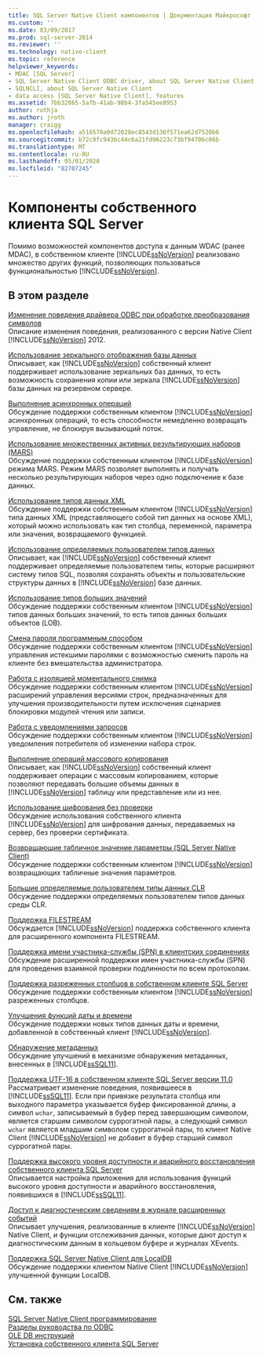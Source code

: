 ```yaml
---
title: SQL Server Native Client компонентов | Документация Майкрософт
ms.custom: ''
ms.date: 03/09/2017
ms.prod: sql-server-2014
ms.reviewer: ''
ms.technology: native-client
ms.topic: reference
helpviewer_keywords:
- MDAC [SQL Server]
- SQL Server Native Client ODBC driver, about SQL Server Native Client ODBC driver
- SQLNCLI, about SQL Server Native Client
- data access [SQL Server Native Client], features
ms.assetid: 7bb32865-5afb-41ab-98b4-3fa545ee8953
author: rothja
ms.author: jroth
manager: craigg
ms.openlocfilehash: a516578a0d72028ec8543d136f571ea62d7520b6
ms.sourcegitcommit: b72c9fc9436c44c6a21fd96223c73bf94706c06b
ms.translationtype: MT
ms.contentlocale: ru-RU
ms.lasthandoff: 05/01/2020
ms.locfileid: "82707245"
---
```

# <a name="sql-server-native-client-features"></a>Компоненты собственного клиента SQL Server
  Помимо возможностей компонентов доступа к данным WDAC (ранее MDAC), в собственном клиенте [!INCLUDE[ssNoVersion](../../../includes/ssnoversion-md.md)] реализовано множество других функций, позволяющих пользоваться функциональностью [!INCLUDE[ssNoVersion](../../../includes/ssnoversion-md.md)].  
  
## <a name="in-this-section"></a>В этом разделе  
 [Изменение поведения драйвера ODBC при обработке преобразования символов](odbc-driver-behavior-change-when-handling-character-conversions.md)  
 Описание изменения поведения, реализованного с версии Native Client [!INCLUDE[ssNoVersion](../../../includes/ssnoversion-md.md)] 2012.  
  
 [Использование зеркального отображения базы данных](using-database-mirroring.md)  
 Описывает, как [!INCLUDE[ssNoVersion](../../../includes/ssnoversion-md.md)] собственный клиент поддерживает использование зеркальных баз данных, то есть возможность сохранения копии или зеркала [!INCLUDE[ssNoVersion](../../../includes/ssnoversion-md.md)] базы данных на резервном сервере.  
  
 [Выполнение асинхронных операций](performing-asynchronous-operations.md)  
 Обсуждение поддержки собственным клиентом [!INCLUDE[ssNoVersion](../../../includes/ssnoversion-md.md)] асинхронных операций, то есть способности немедленно возвращать управление, не блокируя вызывающий поток.  
  
 [Использование множественных активных результирующих наборов (MARS)](using-multiple-active-result-sets-mars.md)  
 Обсуждение поддержки собственным клиентом [!INCLUDE[ssNoVersion](../../../includes/ssnoversion-md.md)] режима MARS. Режим MARS позволяет выполнять и получать несколько результирующих наборов через одно подключение к базе данных.  
  
 [Использование типов данных XML](using-xml-data-types.md)  
 Обсуждение поддержки собственным клиентом [!INCLUDE[ssNoVersion](../../../includes/ssnoversion-md.md)] типа данных XML (представляющего собой тип данных на основе XML), который можно использовать как тип столбца, переменной, параметра или значения, возвращаемого функцией.  
  
 [Использование определяемых пользователем типов данных](using-user-defined-types.md)  
 Описывает, как [!INCLUDE[ssNoVersion](../../../includes/ssnoversion-md.md)] собственный клиент поддерживает определяемые пользователем типы, которые расширяют систему типов SQL, позволяя сохранять объекты и пользовательские структуры данных в [!INCLUDE[ssNoVersion](../../../includes/ssnoversion-md.md)] базе данных.  
  
 [Использование типов больших значений](using-large-value-types.md)  
 Обсуждение поддержки собственным клиентом [!INCLUDE[ssNoVersion](../../../includes/ssnoversion-md.md)] типов данных больших значений, то есть типов данных больших объектов (LOB).  
  
 [Смена пароля программным способом](changing-passwords-programmatically.md)  
 Обсуждение поддержки собственным клиентом [!INCLUDE[ssNoVersion](../../../includes/ssnoversion-md.md)] управления истекшими паролями с возможностью сменить пароль на клиенте без вмешательства администратора.  
  
 [Работа с изоляцией моментального снимка](working-with-snapshot-isolation.md)  
 Обсуждение поддержки собственным клиентом [!INCLUDE[ssNoVersion](../../../includes/ssnoversion-md.md)] расширений управления версиями строк, предназначенных для улучшения производительности путем исключения сценариев блокировки модулей чтения или записи.  
  
 [Работа с уведомлениями запросов](working-with-query-notifications.md)  
 Обсуждение поддержки собственным клиентом [!INCLUDE[ssNoVersion](../../../includes/ssnoversion-md.md)] уведомления потребителя об изменении набора строк.  
  
 [Выполнение операций массового копирования](performing-bulk-copy-operations.md)  
 Описывает, как [!INCLUDE[ssNoVersion](../../../includes/ssnoversion-md.md)] собственный клиент поддерживает операции с массовым копированием, которые позволяют передавать большие объемы данных в [!INCLUDE[ssNoVersion](../../../includes/ssnoversion-md.md)] таблицу или представление или из нее.  
  
 [Использование шифрования без проверки](using-encryption-without-validation.md)  
 Обсуждение использования собственного клиента [!INCLUDE[ssNoVersion](../../../includes/ssnoversion-md.md)] для шифрования данных, передаваемых на сервер, без проверки сертификата.  
  
 [Возвращающие табличное значение параметры &#40;SQL Server Native Client&#41;](table-valued-parameters-sql-server-native-client.md)  
 Обсуждение поддержки собственным клиентом [!INCLUDE[ssNoVersion](../../../includes/ssnoversion-md.md)] возвращающих табличные значения параметров.  
  
 [Большие определяемые пользователем типы данных CLR](../../clr-integration-database-objects-user-defined-types/clr-user-defined-types.md)  
 Обсуждение поддержки определяемых пользователем типов данных среды CLR.  
  
 [Поддержка FILESTREAM](filestream-support.md)  
 Обсуждается [!INCLUDE[ssNoVersion](../../../includes/ssnoversion-md.md)] поддержка собственного клиента для расширенного компонента FILESTREAM.  
  
 [Поддержка имени участника-службы (SPN) в клиентских соединениях](service-principal-name-spn-support-in-client-connections.md)  
 Обсуждение расширенной поддержки имен участника-службы (SPN) для проведения взаимной проверки подлинности по всем протоколам.  
  
 [Поддержка разреженных столбцов в собственном клиенте SQL Server](sparse-columns-support-in-sql-server-native-client.md)  
 Обсуждение поддержки собственным клиентом [!INCLUDE[ssNoVersion](../../../includes/ssnoversion-md.md)] разреженных столбцов.  
  
 [Улучшения функций даты и времени](date-and-time-improvements.md)  
 Обсуждение поддержки новых типов данных даты и времени, добавленной в собственный клиент [!INCLUDE[ssNoVersion](../../../includes/ssnoversion-md.md)].  
  
 [Обнаружение метаданных](metadata-discovery.md)  
 Обсуждение улучшений в механизме обнаружения метаданных, внесенных в [!INCLUDE[ssSQL11](../../../includes/sssql11-md.md)].  
  
 [Поддержка UTF-16 в собственном клиенте SQL Server версии 11.0](utf-16-support-in-sql-server-native-client-11-0.md)  
 Рассматривает изменение поведения, появившееся в [!INCLUDE[ssSQL11](../../../includes/sssql11-md.md)]. Если при привязке результата столбца или выходного параметра указывается буфер фиксированной длины, а символ `wchar`, записываемый в буфер перед завершающим символом, является старшим символом суррогатной пары, а следующий символ `wchar` является младшим символом суррогатной пары, то клиент Native Client [!INCLUDE[ssNoVersion](../../../includes/ssnoversion-md.md)] не добавит в буфер старший символ суррогатной пары.  
  
 [Поддержка высокого уровня доступности и аварийного восстановления собственного клиента SQL Server](sql-server-native-client-support-for-high-availability-disaster-recovery.md)  
 Описывается настройка приложения для использования функций высокого уровня доступности и аварийного восстановления, появившихся в [!INCLUDE[ssSQL11](../../../includes/sssql11-md.md)].  
  
 [Доступ к диагностическим сведениям в журнале расширенных событий](accessing-diagnostic-information-in-the-extended-events-log.md)  
 Описывает улучшения, реализованные в клиенте [!INCLUDE[ssNoVersion](../../../includes/ssnoversion-md.md)] Native Client, и функции отслеживания данных, которые дают доступ к диагностическим данным в кольцевом буфере и журналах XEvents.  
  
 [Поддержка SQL Server Native Client для LocalDB](sql-server-native-client-support-for-localdb.md)  
 Обсуждение поддержки клиентом Native Client [!INCLUDE[ssNoVersion](../../../includes/ssnoversion-md.md)] улучшенной функции LocalDB.  
  
## <a name="see-also"></a>См. также  
 [SQL Server Native Client программирование](../sql-server-native-client-programming.md)   
 [Разделы руководства по ODBC](../../native-client-odbc-how-to/odbc-how-to-topics.md)   
 [OLE DB инструкций](../../native-client-ole-db-how-to/ole-db-how-to-topics.md)   
 [Установка собственного клиента SQL Server](../applications/installing-sql-server-native-client.md)  
  
  
